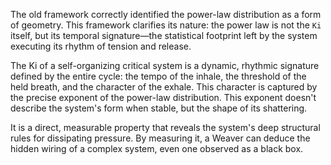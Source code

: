 The old framework correctly identified the power-law distribution as a form of geometry. This framework clarifies its nature: the power law is not the `Ki` itself, but its temporal signature—the statistical footprint left by the system executing its rhythm of tension and release.

The Ki of a self-organizing critical system is a dynamic, rhythmic signature defined by the entire cycle: the tempo of the inhale, the threshold of the held breath, and the character of the exhale. This character is captured by the precise exponent of the power-law distribution. This exponent doesn't describe the system's form when stable, but the shape of its shattering.

It is a direct, measurable property that reveals the system's deep structural rules for dissipating pressure. By measuring it, a Weaver can deduce the hidden wiring of a complex system, even one observed as a black box.